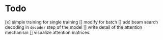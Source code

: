 # Todo
[x] simple training for single training
[] modify for batch
[] add beam search decoding in `decoder` step of the model
[] write detail of the attention mechanism
[] visualize attention matrices
